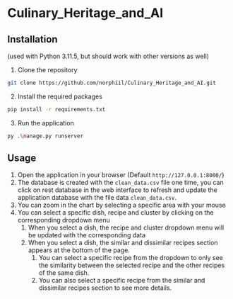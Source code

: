 # Culinary_Heritage_and_AI

## Installation

(used with Python 3.11.5, but should work with other versions as well)

1. Clone the repository

```bash
git clone https://github.com/norphiil/Culinary_Heritage_and_AI.git
```

2. Install the required packages

```bash
pip install -r requirements.txt
```

3. Run the application

```bash
py .\manage.py runserver
```

## Usage

1. Open the application in your browser (Default `http://127.0.0.1:8000/`)
2. The database is created with the `clean_data.csv` file one time, you can click on rest database in the web interface to refresh and update the application database with the file data `clean_data.csv`.
3. You can zoom in the chart by selecting a specific area with your mouse
4. You can select a specific dish, recipe and cluster by clicking on the corresponding dropdown menu
   1. When you select a dish, the recipe and cluster dropdown menu will be updated with the corresponding data
   2. When you select a dish, the similar and dissimilar recipes section appears at the bottom of the page.
      1. You can select a specific recipe from the dropdown to only see the similarity between the selected recipe and the other recipes of the same dish.
      2. You can also select a specific recipe from the similar and dissimilar recipes section to see more details.
